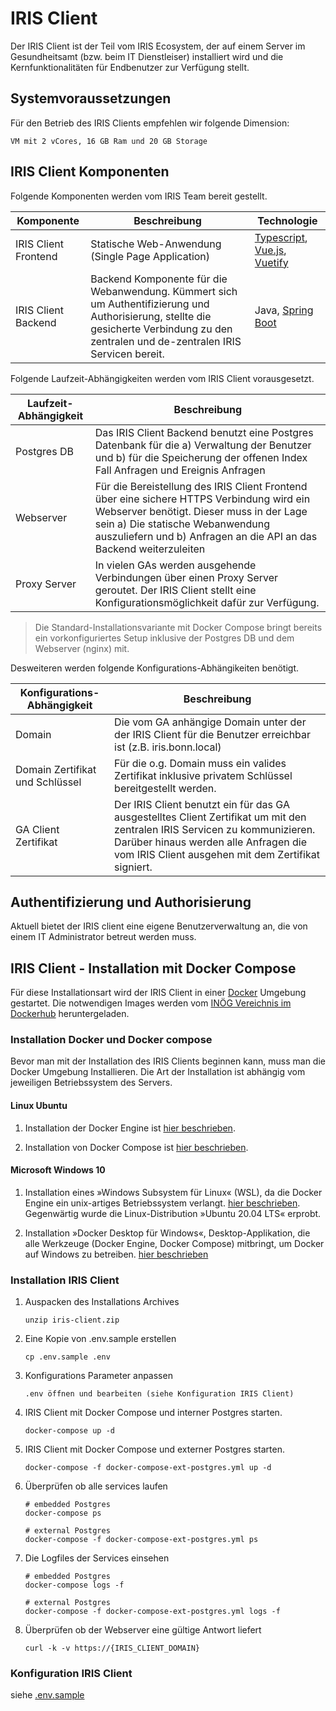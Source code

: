 # IRIS Client

Der IRIS Client ist der Teil vom IRIS Ecosystem, der auf einem Server im Gesundheitsamt (bzw. beim IT Dienstleiser) installiert wird und die Kernfunktionalitäten für Endbenutzer zur Verfügung stellt. 

## Systemvoraussetzungen

Für den Betrieb des IRIS Clients empfehlen wir folgende Dimension:

```
VM mit 2 vCores, 16 GB Ram und 20 GB Storage
```

## IRIS Client Komponenten

Folgende Komponenten werden vom IRIS Team bereit gestellt. 

| Komponente | Beschreibung | Technologie |
|-|-|-|
| IRIS Client Frontend | Statische Web-Anwendung (Single Page Application) | [Typescript](https://www.typescriptlang.org/), [Vue.js](https://vuejs.org/), [Vuetify](https://vuetifyjs.com/en/) |
| IRIS Client Backend | Backend Komponente für die Webanwendung. Kümmert sich um Authentifizierung und Authorisierung, stellte die gesicherte Verbindung zu den zentralen und de-zentralen IRIS Servicen bereit. | Java, [Spring Boot](https://spring.io/projects/spring-boot) |

Folgende Laufzeit-Abhängigkeiten werden vom IRIS Client vorausgesetzt. 

| Laufzeit-Abhängigkeit | Beschreibung  |
|-|-|
| Postgres DB | Das IRIS Client Backend benutzt eine Postgres Datenbank für die a) Verwaltung der Benutzer und b) für die Speicherung der offenen Index Fall Anfragen und Ereignis Anfragen |
| Webserver | Für die Bereistellung des IRIS Client Frontend über eine sichere HTTPS Verbindung wird ein Webserver benötigt. Dieser muss in der Lage sein a) Die statische Webanwendung auszuliefern und b) Anfragen an die API an das Backend weiterzuleiten |
| Proxy Server | In vielen GAs werden ausgehende Verbindungen über einen Proxy Server geroutet. Der IRIS Client stellt eine Konfigurationsmöglichkeit dafür zur Verfügung. |

> Die Standard-Installationsvariante mit Docker Compose bringt bereits ein vorkonfiguriertes Setup inklusive der Postgres DB und dem Webserver (nginx) mit. 

Desweiteren werden folgende Konfigurations-Abhängikeiten benötigt. 

| Konfigurations-Abhängigkeit | Beschreibung  |
|-|-|
| Domain | Die vom GA anhängige Domain unter der der IRIS Client für die Benutzer erreichbar ist (z.B. iris.bonn.local) |
| Domain Zertifikat und Schlüssel | Für die o.g. Domain muss ein valides Zertifikat inklusive privatem Schlüssel bereitgestellt werden. |
| GA Client Zertifikat | Der IRIS Client benutzt ein für das GA ausgestelltes Client Zertifikat um mit den zentralen IRIS Servicen zu kommunizieren. Darüber hinaus werden alle Anfragen die vom IRIS Client ausgehen mit dem Zertifikat signiert. |


## Authentifizierung und Authorisierung

Aktuell bietet der IRIS client eine eigene Benutzerverwaltung an, die von einem IT Administrator betreut werden muss. 



## IRIS Client - Installation mit Docker Compose

Für diese Installationsart wird der IRIS Client in einer [Docker](https://docker.io) Umgebung gestartet. Die notwendigen Images werden vom [INÖG Vereichnis im Dockerhub](https://hub.docker.com/u/inoeg) heruntergeladen. 

### Installation Docker und Docker compose

Bevor man mit der Installation des IRIS Clients beginnen kann, muss man die Docker Umgebung Installieren. Die Art der Installation ist abhängig vom jeweiligen Betriebssystem des Servers.

#### Linux Ubuntu

1) Installation der Docker Engine ist [hier beschrieben](https://docs.docker.com/engine/install/ubuntu/).

2) Installation von Docker Compose ist [hier beschrieben](https://docs.docker.com/compose/install/#install-compose-on-linux-systems).

#### Microsoft Windows 10

1) Installation eines »Windows Subsystem für Linux« (WSL), da die Docker Engine ein unix-artiges Betriebssystem verlangt. [hier beschrieben](https://docs.microsoft.com/en-us/windows/wsl/install-win10). Gegenwärtig wurde die Linux-Distribution »Ubuntu 20.04 LTS« erprobt. 

2) Installation »Docker Desktop für Windows«, Desktop-Applikation, die alle Werkzeuge (Docker Engine, Docker Compose) mitbringt, um Docker auf Windows zu betreiben. [hier beschrieben](https://docs.docker.com/docker-for-windows/install/)

### Installation IRIS Client



1) Auspacken des Installations Archives

    ```
    unzip iris-client.zip
    ```

1) Eine Kopie von .env.sample erstellen

    ```
    cp .env.sample .env
    ```

1) Konfigurations Parameter anpassen

    ```
    .env öffnen und bearbeiten (siehe Konfiguration IRIS Client)
    ```

1) IRIS Client mit Docker Compose und interner Postgres starten.

    ```
    docker-compose up -d
    ```

1) IRIS Client mit Docker Compose und externer Postgres starten.

    ```
    docker-compose -f docker-compose-ext-postgres.yml up -d
    ```


3) Überprüfen ob alle services laufen

    ```
    # embedded Postgres
    docker-compose ps

    # external Postgres
    docker-compose -f docker-compose-ext-postgres.yml ps
    ```

4) Die Logfiles der Services einsehen

    ```
    # embedded Postgres
    docker-compose logs -f

    # external Postgres
    docker-compose -f docker-compose-ext-postgres.yml logs -f 
    ```

5) Überprüfen ob der Webserver eine gültige Antwort liefert

    ```
    curl -k -v https://{IRIS_CLIENT_DOMAIN}
    ```

### Konfiguration IRIS Client

siehe [.env.sample](.env.sample)
